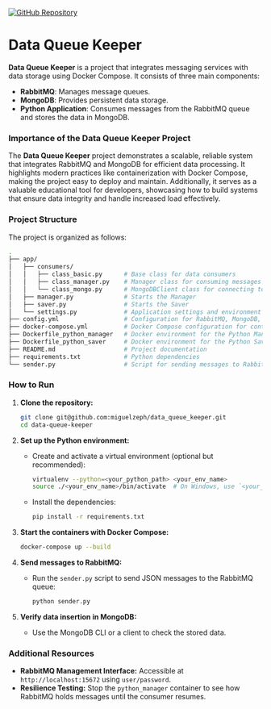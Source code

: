 [![GitHub Repository](https://img.shields.io/badge/GitHub-Repository-brightgreen?style=for-the-badge)](https://github.com/miguelzeph/data_queue_keeper)

# Data Queue Keeper

**Data Queue Keeper** is a project that integrates messaging services with data storage using Docker Compose. It consists of three main components:

- **RabbitMQ**: Manages message queues.
- **MongoDB**: Provides persistent data storage.
- **Python Application**: Consumes messages from the RabbitMQ queue and stores the data in MongoDB.

### Importance of the Data Queue Keeper Project

The **Data Queue Keeper** project demonstrates a scalable, reliable system that integrates RabbitMQ and MongoDB for efficient data processing. It highlights modern practices like containerization with Docker Compose, making the project easy to deploy and maintain. Additionally, it serves as a valuable educational tool for developers, showcasing how to build systems that ensure data integrity and handle increased load effectively.


### Project Structure

The project is organized as follows:

```bash
.
├── app/
│   ├── consumers/
│   │   ├── class_basic.py      # Base class for data consumers
│   │   ├── class_manager.py    # Manager class for consuming messages from RabbitMQ
│   │   └── class_mongo.py      # MongoDBClient class for connecting to MongoDB
│   ├── manager.py              # Starts the Manager
│   ├── saver.py                # Starts the Saver
│   └── settings.py             # Application settings and environment variables
├── config.yml                  # Configuration for RabbitMQ, MongoDB, and logger
├── docker-compose.yml          # Docker Compose configuration for containers
├── Dockerfile_python_manager   # Docker environment for the Python Manager application
├── Dockerfile_python_saver     # Docker environment for the Python Saver application
├── README.md                   # Project documentation
├── requirements.txt            # Python dependencies
└── sender.py                   # Script for sending messages to RabbitMQ for testing
```

### How to Run

1. **Clone the repository:**

    ```bash
    git clone git@github.com:miguelzeph/data_queue_keeper.git
    cd data-queue-keeper
    ```

2. **Set up the Python environment:**

    - Create and activate a virtual environment (optional but recommended):

      ```bash
      virtualenv --python=<your_python_path> <your_env_name>
      source ./<your_env_name>/bin/activate  # On Windows, use `<your_env_name>\Scripts\activate`
      ```

    - Install the dependencies:

      ```bash
      pip install -r requirements.txt
      ```

3. **Start the containers with Docker Compose:**

    ```bash
    docker-compose up --build
    ```

4. **Send messages to RabbitMQ:**

    - Run the `sender.py` script to send JSON messages to the RabbitMQ queue:

      ```bash
      python sender.py
      ```

5. **Verify data insertion in MongoDB:**

    - Use the MongoDB CLI or a client to check the stored data.

### Additional Resources

- **RabbitMQ Management Interface:** Accessible at `http://localhost:15672` using `user/password`.
- **Resilience Testing:** Stop the `python_manager` container to see how RabbitMQ holds messages until the consumer resumes.
